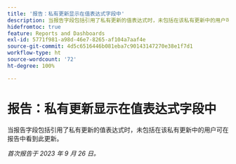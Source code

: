 ```yaml
---
title: '报告：私有更新显示在值表达式字段中'
description: 当报告字段包括引用了私有更新的值表达式时，未包括在该私有更新中的用户可在报告中看到此更新。
hidefromtoc: true
feature: Reports and Dashboards
exl-id: 5771f981-a98d-46e7-8265-af104a7aaf4e
source-git-commit: 4d5c6516446b081eba7c90143147270e38e1f7d1
workflow-type: ht
source-wordcount: '72'
ht-degree: 100%

---
```


# 报告：私有更新显示在值表达式字段中

当报告字段包括引用了私有更新的值表达式时，未包括在该私有更新中的用户可在报告中看到此更新。

_首次报告于 2023 年 9 月 26 日。_
